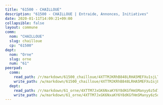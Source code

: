 ```yaml
---
title: "61500 - CHAILLOUE"
description: "61500 - CHAILLOUE | Entraide, Annonces, Initiatives"
date: 2020-01-11T14:09:21+09:00
collapsible: false
layout: commune
comm:
  nom: "CHAILLOUE"
  slug: chailloue
  cp: "61500"
dept:
  nom: "Orne"
  slug: orne
  num: "61"
peerpad:
  comm:
    read_path: /r/markdown/61500_chailloue/4XTTMJKRhB848LRHA5MEFXu1sjLT4pSarHnsddDTW9yncXCVn
    write_path: /w/markdown/61500_chailloue/4XTTMJKRhB848LRHA5MEFXu1sjLT4pSarHnsddDTW9yncXCVn-K3TgUCGdaNYmZaMLbLNsJu65Cj1gVki8JmJcrSrTfwMqGBPVnev6UovCz6FVJmqFi3heay5DdQu3QbXib4XPqfbfPyokFDm1iTgXHTwp6q4ntuaNGZWrkWZdHuvRSfSad7afWgRW
  dept:
    read_path: /r/markdown/61_orne/4XTTM7JxGK6NxaKY6Y8dKGfHmSManyy6z5d78TaTcUn3zJjy6
    write_path: /w/markdown/61_orne/4XTTM7JxGK6NxaKY6Y8dKGfHmSManyy6z5d78TaTcUn3zJjy6-K3TgUN9f9h2Fmk7w15QXNPtmJYWWDYEB4sLb6BW46ErzRh2NG4TmnnXd3GJfJ3dVSNBE8WudjKbLAy4CD2mQTtYeoUAUzvKztzGsCxcQ4ezpe7WGMgkNubsBkL3vV47Zushr5DqN
---
```



